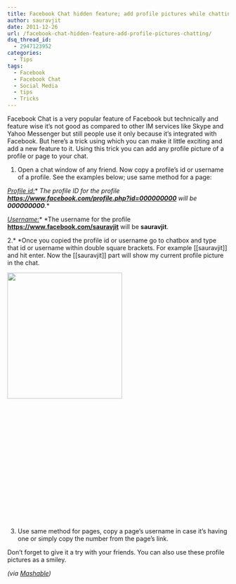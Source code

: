 ```yaml
---
title: Facebook Chat hidden feature; add profile pictures while chatting
author: sauravjit
date: 2011-12-26
url: /facebook-chat-hidden-feature-add-profile-pictures-chatting/
dsq_thread_id:
  - 2947123952
categories:
  - Tips
tags:
  - Facebook
  - Facebook Chat
  - Social Media
  - tips
  - Tricks
---
```

Facebook Chat is a very popular feature of Facebook but technically and feature wise it&#8217;s not good as compared to other IM services like Skype and Yahoo Messenger but still people use it only because it&#8217;s integrated with Facebook. But here&#8217;s a trick using which you can make it little exciting and add a new feature to it. Using this trick you can add any profile picture of a profile or page to your chat.

1. Open a chat window of any friend. Now copy a profile&#8217;s id or username of a profile. See the examples below; use same method for a page:

<span style="text-decoration: underline;"><em>Profile id:</em></span>* *The profile ID for the profile **https://www.facebook.com/profile.php?id=000000000** will be **000000000**.**

<span style="text-decoration: underline;"><em>Username:</em></span>* *The username for the profile **https://www.facebook.com/sauravjit** will be **sauravjit**.

2.* *Once you copied the profile id or username go to chatbox and type that id or username within double square brackets. For example [[sauravjit]] and hit enter. Now the [[sauravjit]] part will show my current profile picture in the chat.

<span style="text-decoration: underline;"><em><img class="size-full wp-image-48953 alignleft" title="chat secrets" src="http://cdn.devilsworkshop.org/files/2011/12/chat-secrets.jpg" alt="" width="261" height="287" /></em></span>

&nbsp;

&nbsp;

&nbsp;

&nbsp;

&nbsp;

&nbsp;

&nbsp;

&nbsp;

&nbsp;

3. Use same method for pages, copy a page&#8217;s username in case it&#8217;s having one or simply copy the number from the page&#8217;s link.

Don&#8217;t forget to give it a try with your friends. You can also use these profile pictures as a smiley.

*(via <a href="http://mashable.com/2011/12/26/facebook-chat-gimmick/" onclick="_gaq.push(['_trackEvent', 'outbound-article', 'http://mashable.com/2011/12/26/facebook-chat-gimmick/', 'Mashable']);" target="_blank">Mashable</a>)*
